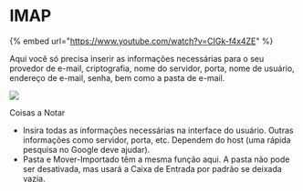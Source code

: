 # IMAP

{% embed url="https://www.youtube.com/watch?v=CIGk-f4x4ZE" %}

Aqui você só precisa inserir as informações necessárias para o seu provedor de e-mail, criptografia, nome do servidor, porta, nome de usuário, endereço de e-mail, senha, bem como a pasta de e-mail.

![](https://lh7-us.googleusercontent.com/qo1uIuPrVZ-C4myaQBjSCrK-GgtsohcmAv_trjcQvxXJ9UYYWzEoNbtXGEo1VwlC4fohGAYwlQ7LXiRYE6AoVkJaldY3fnVINoEloVbSogUpLky7Qt7ARyGLcthHaoUPVmz3W7QJRwZhp0CRVGhFMZQ)

Coisas a Notar

* Insira todas as informações necessárias na interface do usuário. Outras informações como servidor, porta, etc. Dependem do host (uma rápida pesquisa no Google deve ajudar).
* Pasta e Mover-Importado têm a mesma função aqui. A pasta não pode ser desativada, mas usará a Caixa de Entrada por padrão se deixada vazia.
